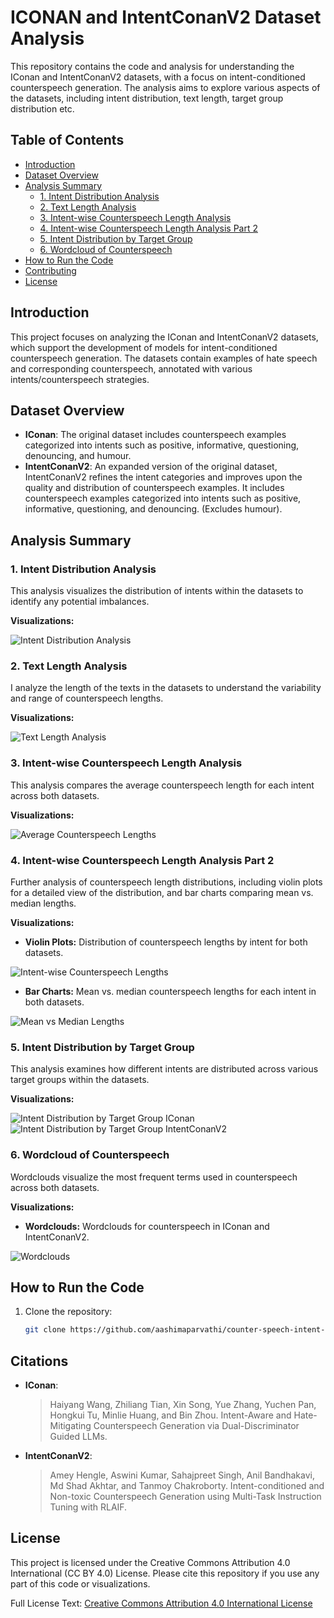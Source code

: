 # ICONAN and IntentConanV2 Dataset Analysis

This repository contains the code and analysis for understanding the IConan and IntentConanV2 datasets, with a focus on intent-conditioned counterspeech generation. The analysis aims to explore various aspects of the datasets, including intent distribution, text length, target group distribution etc.

## Table of Contents

- [Introduction](#introduction)
- [Dataset Overview](#dataset-overview)
- [Analysis Summary](#analysis-summary)
  - [1. Intent Distribution Analysis](#1-intent-distribution-analysis)
  - [2. Text Length Analysis](#2-text-length-analysis)
  - [3. Intent-wise Counterspeech Length Analysis](#3-intent-wise-counterspeech-length-analysis)
  - [4. Intent-wise Counterspeech Length Analysis Part 2](#4-intent-wise-counterspeech-length-analysis-part-2)
  - [5. Intent Distribution by Target Group](#5-intent-distribution-by-target-group)
  - [6. Wordcloud of Counterspeech](#6-wordcloud-of-counterspeech)
- [How to Run the Code](#how-to-run-the-code)
- [Contributing](#contributing)
- [License](#license)

## Introduction

This project focuses on analyzing the IConan and IntentConanV2 datasets, which support the development of models for intent-conditioned counterspeech generation. The datasets contain examples of hate speech and corresponding counterspeech, annotated with various intents/counterspeech strategies.

## Dataset Overview

- **IConan**: The original dataset includes counterspeech examples categorized into intents such as positive, informative, questioning, denouncing, and humour.
- **IntentConanV2**: An expanded version of the original dataset, IntentConanV2 refines the intent categories and improves upon the quality and distribution of counterspeech examples. It includes counterspeech examples categorized into intents such as positive, informative, questioning, and denouncing. (Excludes humour).

## Analysis Summary

### 1. Intent Distribution Analysis

This analysis visualizes the distribution of intents within the datasets to identify any potential imbalances.

**Visualizations:**

![Intent Distribution Analysis](img/intent-distribution.png)

### 2. Text Length Analysis

I analyze the length of the texts in the datasets to understand the variability and range of counterspeech lengths.

**Visualizations:**

![Text Length Analysis](img/length-histogram.png)

### 3. Intent-wise Counterspeech Length Analysis

This analysis compares the average counterspeech length for each intent across both datasets.

**Visualizations:**

![Average Counterspeech Lengths](img/average-counterspeech-lengths.png)

### 4. Intent-wise Counterspeech Length Analysis Part 2

Further analysis of counterspeech length distributions, including violin plots for a detailed view of the distribution, and bar charts comparing mean vs. median lengths.

**Visualizations:**

- **Violin Plots:** Distribution of counterspeech lengths by intent for both datasets.

![Intent-wise Counterspeech Lengths](img/violin-plot.png)

- **Bar Charts:** Mean vs. median counterspeech lengths for each intent in both datasets.

![Mean vs Median Lengths](img/mean-median-lengths.png)

### 5. Intent Distribution by Target Group

This analysis examines how different intents are distributed across various target groups within the datasets.

**Visualizations:**

![Intent Distribution by Target Group IConan](img/intent-distribution-by-target-IConan.png)
![Intent Distribution by Target Group IntentConanV2](img/intent-distribution-by-target-intentconanv2.png)

### 6. Wordcloud of Counterspeech

Wordclouds visualize the most frequent terms used in counterspeech across both datasets.

**Visualizations:**

- **Wordclouds:** Wordclouds for counterspeech in IConan and IntentConanV2.

![Wordclouds](img/word-cloud.png)

## How to Run the Code

1. Clone the repository:
   ```bash
   git clone https://github.com/aashimaparvathi/counter-speech-intent-analysis.git
   ```

## Citations

- **IConan**:

  > Haiyang Wang, Zhiliang Tian, Xin Song, Yue Zhang, Yuchen Pan, Hongkui Tu, Minlie Huang, and Bin Zhou. Intent-Aware and Hate-Mitigating Counterspeech Generation via Dual-Discriminator Guided LLMs.

- **IntentConanV2**:
  > Amey Hengle, Aswini Kumar, Sahajpreet Singh, Anil Bandhakavi, Md Shad Akhtar, and Tanmoy Chakroborty. Intent-conditioned and Non-toxic Counterspeech Generation using Multi-Task Instruction Tuning with RLAIF.

## License

This project is licensed under the Creative Commons Attribution 4.0 International (CC BY 4.0) License. Please cite this repository if you use any part of this code or visualizations.

Full License Text: [Creative Commons Attribution 4.0 International License](https://creativecommons.org/licenses/by/4.0/legalcode)
